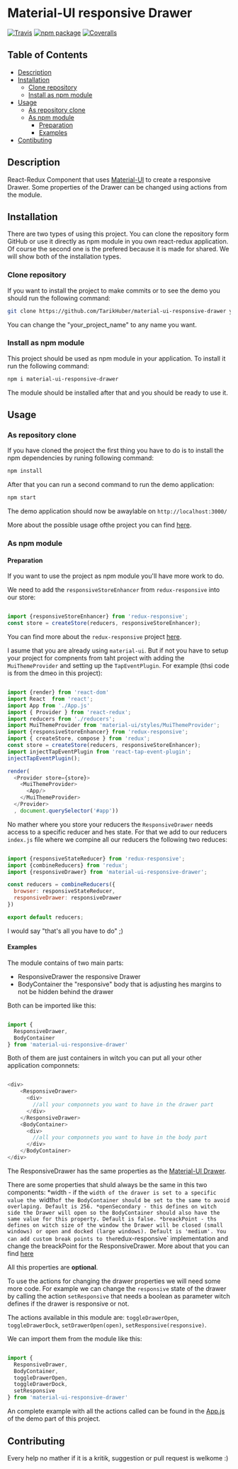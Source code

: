 # Material-UI responsive Drawer

[![Travis][build-badge]][build]
[![npm package][npm-badge]][npm]
[![Coveralls][coveralls-badge]][coveralls]

## Table of Contents

- [Description](#description)
- [Installation](#instalaltion)
  - [Clone repository](#clone-repository)
  - [Install as npm module](#install-as-npm-module)
- [Usage](#usage)
  - [As repository clone](#as-repository-clone)
  - [As npm module](#as-npm-module)
    - [Preparation](#preparation)
    - [Examples](#examples)
- [Contibuting](#contibuting)


## Description

React-Redux Component that uses [Material-UI](http://www.material-ui.com/) to create a responsive Drawer.
Some properties of the Drawer can be changed using actions from the module.

## Installation

There are two types of using this project. You can clone the repository form GitHub or use it directly as npm module in you own react-redux application. Of course the second one is the prefered because it is made for shared. We will show both of the installation types.

### Clone repository

If you want to install the project to make commits or to see the demo you should run the following command:

```bash
git clone https://github.com/TarikHuber/material-ui-responsive-drawer your_project_name
```

You can change the "your_project_name" to any name you want.

### Install as npm module

This project should be used as npm module in your application. To install it run the following command:

```bash
npm i material-ui-responsive-drawer
```

The module should be installed after that and you should be ready to use it.



## Usage

### As repository clone

If you have cloned the project the first thing you have to do is to install the npm dependencies by runing following command:

```bash
npm install
```

After that you can run a second command to run the demo application:

```bash
npm start
```

The demo application should now be awaylable on `http://localhost:3000/`

More about the possible usage ofthe project you can find [here](https://github.com/insin/nwb/blob/master/docs/guides/ReactComponents.md).


### As npm module

#### Preparation

If you want to use the project as npm module you'll have more work to do.

We need to add the `responsiveStoreEnhancer` from `redux-responsive` into our store:

```js

import {responsiveStoreEnhancer} from 'redux-responsive';
const store = createStore(reducers, responsiveStoreEnhancer);

```

You can find more about the `redux-responsive` project [here](https://github.com/AlecAivazis/redux-responsive).

I asume that you are already using `material-ui`. But if not you have to setup your project for compnents from taht project with adding the `MuiThemeProvider` and setting up the `TapEventPlugin`. For example (thsi code is from the dmeo in this project):

```js

import {render} from 'react-dom'
import React  from 'react';
import App from './App.js'
import { Provider } from 'react-redux';
import reducers from './reducers';
import MuiThemeProvider from 'material-ui/styles/MuiThemeProvider';
import {responsiveStoreEnhancer} from 'redux-responsive';
import { createStore, compose } from 'redux';
const store = createStore(reducers, responsiveStoreEnhancer);
import injectTapEventPlugin from 'react-tap-event-plugin';
injectTapEventPlugin();

render(
  <Provider store={store}>
    <MuiThemeProvider>
      <App/>
    </MuiThemeProvider>
  </Provider>
  , document.querySelector('#app'))

```

No mather where you store your reducers the `ResponsiveDrawer` needs access to a specific reducer and hes state. For that we add to our reducers `index.js` file where we compine all our reducers the following two reduces:

```js

import {responsiveStateReducer} from 'redux-responsive';
import {combineReducers} from 'redux';
import {responsiveDrawer} from 'material-ui-responsive-drawer';

const reducers = combineReducers({
  browser: responsiveStateReducer,
  responsiveDrawer: responsiveDrawer
})

export default reducers;

```

I would say "that's all you have to do" ;)


#### Examples

The module contains of two main parts:
* ResponsiveDrawer the responsive Drawer
* BodyContainer the "responsive" body that is adjusting hes margins to not be hidden behind the drawer

Both can be imported like this:

```js

import {
  ResponsiveDrawer,
  BodyContainer
} from 'material-ui-responsive-drawer'

```

Both of them are just containers in witch you can put all your other application componnets:

```js

<div>
    <ResponsiveDrawer>
      <div>
        //all your componnets you want to have in the drawer part
      </div>
    </ResponsiveDrawer>
    <BodyContainer>
      <div>
        //all your componnets you want to have in the body part
      </div>
    </BodyContainer>
</div>

```

The ResponsiveDrawer has the same properties as the [Material-UI Drawer](http://www.material-ui.com/#/components/drawer).

There are some properties that shuld always be the same in this two components:
*width - if the `width of the draver is set to a specific value the `width` of the BodyContainer should be set to the same to avoid overlaping. Default is 256.
*openSecondary - this defines on witch side the Drawer will open so the BodyContainer should also have the same value for this property. Default is false.
*breackPoint - ths defines on witch size of the window the Drawer will be closed (small windows) or open and docked (large windows). Default is 'medium'. You can add custom break points to the `redux-responsive` implementation and change the breackPoint for the ResponsiveDrawer. More about that you can find [here](https://github.com/AlecAivazis/redux-responsive#using-custom-breakpoints)

All this properties are **optional**.

To use the actions for changing the drawer properties we will need some more code. For example we can change the `responsive` state of the drawer by calling the action `setResponsive` that needs a boolean as parameter witch defines if the drawer is responsive or not.

The actions available in this module are: `toggleDrawerOpen`, `toggleDrawerDock`, `setDrawerOpen(open)`, `setResponsive(responsive)`.

We can import them from the module like this:

```js

import {
  ResponsiveDrawer,
  BodyContainer,
  toggleDrawerOpen,
  toggleDrawerDock,
  setResponsive
} from 'material-ui-responsive-drawer'

```

An complete example with all the actions called can be found in the [App.js](https://github.com/TarikHuber/material-ui-responsive-drawer/blob/master/demo/src/App.js) of the demo part of this project.


## Contributing

Every help no mather if it is a kritik, suggestion or pull request is welkome :)



[build-badge]: https://img.shields.io/travis/TarikHuber/material-ui-responsive-drawer/master.png?style=flat-square
[build]: https://travis-ci.org/TarikHuber/material-ui-responsive-drawer?branch=master

[npm-badge]: https://img.shields.io/npm/v/npm-package.png?style=flat-square
[npm]: https://www.npmjs.com/package/material-ui-responsive-drawer

[coveralls-badge]: https://img.shields.io/coveralls/TarikHuber/material-ui-responsive-drawer/master.png?style=flat-square
[coveralls]: https://coveralls.io/github/TarikHuber/material-ui-responsive-drawer?branch=master

